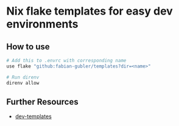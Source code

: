 # Nix flake templates for easy dev environments

## How to use 
```bash
# Add this to .envrc with corresponding name
use flake "github:fabian-gubler/templates?dir=<name>"

# Run direnv
direnv allow
```

## Further Resources
- [dev-templates](https://github.com/the-nix-way/dev-templates)
